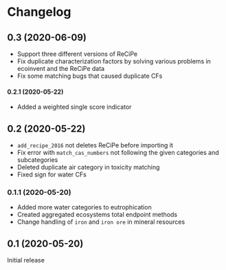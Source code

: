 # Changelog

## 0.3 (2020-06-09)

* Support three different versions of ReCiPe
* Fix duplicate characterization factors by solving various problems in ecoinvent and the ReCiPe data
* Fix some matching bugs that caused duplicate CFs

#### 0.2.1 (2020-05-22)

* Added a weighted single score indicator

## 0.2 (2020-05-22)

* `add_recipe_2016` not deletes ReCiPe before importing it
* Fix error with `match_cas_numbers` not following the given categories and subcategories
* Deleted duplicate air category in toxicity matching
* Fixed sign for water CFs

### 0.1.1 (2020-05-20)

* Added more water categories to eutrophication
* Created aggregated ecosystems total endpoint methods
* Change handling of `iron` and `iron ore` in mineral resources

## 0.1 (2020-05-20)

Initial release
